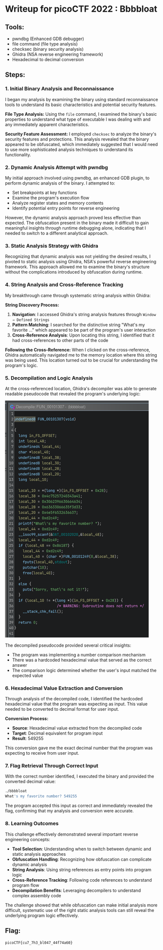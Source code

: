 # Writeup for picoCTF 2022 : Bbbbloat

## Tools:
- pwndbg (Enhanced GDB debugger)
- file command (file type analysis)
- checksec (binary security analysis)
- Ghidra (NSA reverse engineering framework)
- Hexadecimal to decimal conversion

## Steps:

### 1. Initial Binary Analysis and Reconnaissance
I began my analysis by examining the binary using standard reconnaissance tools to understand its basic characteristics and potential security features.

**File Type Analysis:**
Using the `file` command, I examined the binary's basic properties to understand what type of executable I was dealing with and any immediately apparent characteristics.

**Security Feature Assessment:**
I employed `checksec` to analyze the binary's security features and protections. This analysis revealed that the binary appeared to be obfuscated, which immediately suggested that I would need to use more sophisticated analysis techniques to understand its functionality.

### 2. Dynamic Analysis Attempt with pwndbg
My initial approach involved using pwndbg, an enhanced GDB plugin, to perform dynamic analysis of the binary. I attempted to:

- Set breakpoints at key functions
- Examine the program's execution flow
- Analyze register states and memory contents
- Identify potential entry points for reverse engineering

However, the dynamic analysis approach proved less effective than expected. The obfuscation present in the binary made it difficult to gain meaningful insights through runtime debugging alone, indicating that I needed to switch to a different analytical approach.

### 3. Static Analysis Strategy with Ghidra
Recognizing that dynamic analysis was not yielding the desired results, I pivoted to static analysis using Ghidra, NSA's powerful reverse engineering framework. This approach allowed me to examine the binary's structure without the complications introduced by obfuscation during runtime.

### 4. String Analysis and Cross-Reference Tracking
My breakthrough came through systematic string analysis within Ghidra:

**String Discovery Process:**
1. **Navigation**: I accessed Ghidra's string analysis features through `Window → Defined Strings`
2. **Pattern Matching**: I searched for the distinctive string "What's my favorite ..." which appeared to be part of the program's user interaction
3. **Cross-Reference Analysis**: Upon locating this string, I identified that it had cross-references to other parts of the code

**Following the Cross-Reference:**
When I clicked on the cross-reference, Ghidra automatically navigated me to the memory location where this string was being used. This location turned out to be crucial for understanding the program's logic.

### 5. Decompilation and Logic Analysis
At the cross-referenced location, Ghidra's decompiler was able to generate readable pseudocode that revealed the program's underlying logic:

![ghidra-preview](workfolder/ghidra-preview.png)

The decompiled pseudocode provided several critical insights:
- The program was implementing a number comparison mechanism
- There was a hardcoded hexadecimal value that served as the correct answer
- The comparison logic determined whether the user's input matched the expected value

### 6. Hexadecimal Value Extraction and Conversion
Through analysis of the decompiled code, I identified the hardcoded hexadecimal value that the program was expecting as input. This value needed to be converted to decimal format for user input.

**Conversion Process:**
- **Source**: Hexadecimal value extracted from the decompiled code
- **Target**: Decimal equivalent for program input
- **Result**: 549255

This conversion gave me the exact decimal number that the program was expecting to receive from user input.

### 7. Flag Retrieval Through Correct Input
With the correct number identified, I executed the binary and provided the converted decimal value:

```bash
./bbbbloat
What's my favorite number? 549255
```

The program accepted this input as correct and immediately revealed the flag, confirming that my analysis and conversion were accurate.

### 8. Learning Outcomes
This challenge effectively demonstrated several important reverse engineering concepts:

- **Tool Selection**: Understanding when to switch between dynamic and static analysis approaches
- **Obfuscation Handling**: Recognizing how obfuscation can complicate dynamic analysis
- **String Analysis**: Using string references as entry points into program logic
- **Cross-Reference Tracking**: Following code references to understand program flow
- **Decompilation Benefits**: Leveraging decompilers to understand complex assembly code

The challenge showed that while obfuscation can make initial analysis more difficult, systematic use of the right static analysis tools can still reveal the underlying program logic effectively.

## Flag:
```picoCTF{cu7_7h3_bl047_44f74a60}```
